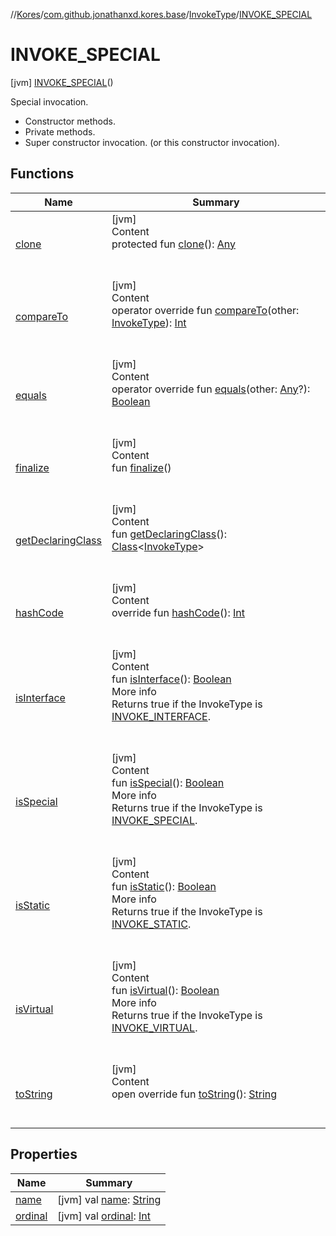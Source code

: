 //[Kores](../../../index.md)/[com.github.jonathanxd.kores.base](../../index.md)/[InvokeType](../index.md)/[INVOKE_SPECIAL](index.md)



# INVOKE_SPECIAL  
 [jvm] [INVOKE_SPECIAL](index.md)()  


Special invocation.

<ul><li>Constructor methods.</li><li>Private methods.</li><li>Super constructor invocation. (or this constructor invocation).</li></ul>   


## Functions  
  
|  Name|  Summary| 
|---|---|
| <a name="kotlin/Enum/clone/#/PointingToDeclaration/"></a>[clone](../../../com.github.jonathanxd.kores.util/-state/-r-e-q-u-i-r-e_-s-u-p-e-r/index.md#%5Bkotlin%2FEnum%2Fclone%2F%23%2FPointingToDeclaration%2F%5D%2FFunctions%2F-427383591)| <a name="kotlin/Enum/clone/#/PointingToDeclaration/"></a>[jvm]  <br>Content  <br>protected fun [clone](../../../com.github.jonathanxd.kores.util/-state/-r-e-q-u-i-r-e_-s-u-p-e-r/index.md#%5Bkotlin%2FEnum%2Fclone%2F%23%2FPointingToDeclaration%2F%5D%2FFunctions%2F-427383591)(): [Any](https://kotlinlang.org/api/latest/jvm/stdlib/kotlin/-any/index.html)  <br><br><br>
| <a name="kotlin/Enum/compareTo/#com.github.jonathanxd.kores.base.InvokeType/PointingToDeclaration/"></a>[compareTo](../-i-n-v-o-k-e_-i-n-t-e-r-f-a-c-e/index.md#%5Bkotlin%2FEnum%2FcompareTo%2F%23com.github.jonathanxd.kores.base.InvokeType%2FPointingToDeclaration%2F%5D%2FFunctions%2F-427383591)| <a name="kotlin/Enum/compareTo/#com.github.jonathanxd.kores.base.InvokeType/PointingToDeclaration/"></a>[jvm]  <br>Content  <br>operator override fun [compareTo](../-i-n-v-o-k-e_-i-n-t-e-r-f-a-c-e/index.md#%5Bkotlin%2FEnum%2FcompareTo%2F%23com.github.jonathanxd.kores.base.InvokeType%2FPointingToDeclaration%2F%5D%2FFunctions%2F-427383591)(other: [InvokeType](../index.md)): [Int](https://kotlinlang.org/api/latest/jvm/stdlib/kotlin/-int/index.html)  <br><br><br>
| <a name="kotlin/Enum/equals/#kotlin.Any?/PointingToDeclaration/"></a>[equals](../../../com.github.jonathanxd.kores.util/-state/-r-e-q-u-i-r-e_-s-u-p-e-r/index.md#%5Bkotlin%2FEnum%2Fequals%2F%23kotlin.Any%3F%2FPointingToDeclaration%2F%5D%2FFunctions%2F-427383591)| <a name="kotlin/Enum/equals/#kotlin.Any?/PointingToDeclaration/"></a>[jvm]  <br>Content  <br>operator override fun [equals](../../../com.github.jonathanxd.kores.util/-state/-r-e-q-u-i-r-e_-s-u-p-e-r/index.md#%5Bkotlin%2FEnum%2Fequals%2F%23kotlin.Any%3F%2FPointingToDeclaration%2F%5D%2FFunctions%2F-427383591)(other: [Any](https://kotlinlang.org/api/latest/jvm/stdlib/kotlin/-any/index.html)?): [Boolean](https://kotlinlang.org/api/latest/jvm/stdlib/kotlin/-boolean/index.html)  <br><br><br>
| <a name="kotlin/Enum/finalize/#/PointingToDeclaration/"></a>[finalize](../../../com.github.jonathanxd.kores.util/-state/-r-e-q-u-i-r-e_-s-u-p-e-r/index.md#%5Bkotlin%2FEnum%2Ffinalize%2F%23%2FPointingToDeclaration%2F%5D%2FFunctions%2F-427383591)| <a name="kotlin/Enum/finalize/#/PointingToDeclaration/"></a>[jvm]  <br>Content  <br>fun [finalize](../../../com.github.jonathanxd.kores.util/-state/-r-e-q-u-i-r-e_-s-u-p-e-r/index.md#%5Bkotlin%2FEnum%2Ffinalize%2F%23%2FPointingToDeclaration%2F%5D%2FFunctions%2F-427383591)()  <br><br><br>
| <a name="kotlin/Enum/getDeclaringClass/#/PointingToDeclaration/"></a>[getDeclaringClass](../../../com.github.jonathanxd.kores.util/-state/-r-e-q-u-i-r-e_-s-u-p-e-r/index.md#%5Bkotlin%2FEnum%2FgetDeclaringClass%2F%23%2FPointingToDeclaration%2F%5D%2FFunctions%2F-427383591)| <a name="kotlin/Enum/getDeclaringClass/#/PointingToDeclaration/"></a>[jvm]  <br>Content  <br>fun [getDeclaringClass](../../../com.github.jonathanxd.kores.util/-state/-r-e-q-u-i-r-e_-s-u-p-e-r/index.md#%5Bkotlin%2FEnum%2FgetDeclaringClass%2F%23%2FPointingToDeclaration%2F%5D%2FFunctions%2F-427383591)(): [Class](https://docs.oracle.com/javase/8/docs/api/java/lang/Class.html)<[InvokeType](../index.md)>  <br><br><br>
| <a name="kotlin/Enum/hashCode/#/PointingToDeclaration/"></a>[hashCode](../../../com.github.jonathanxd.kores.util/-state/-r-e-q-u-i-r-e_-s-u-p-e-r/index.md#%5Bkotlin%2FEnum%2FhashCode%2F%23%2FPointingToDeclaration%2F%5D%2FFunctions%2F-427383591)| <a name="kotlin/Enum/hashCode/#/PointingToDeclaration/"></a>[jvm]  <br>Content  <br>override fun [hashCode](../../../com.github.jonathanxd.kores.util/-state/-r-e-q-u-i-r-e_-s-u-p-e-r/index.md#%5Bkotlin%2FEnum%2FhashCode%2F%23%2FPointingToDeclaration%2F%5D%2FFunctions%2F-427383591)(): [Int](https://kotlinlang.org/api/latest/jvm/stdlib/kotlin/-int/index.html)  <br><br><br>
| <a name="com.github.jonathanxd.kores.base/InvokeType/isInterface/#/PointingToDeclaration/"></a>[isInterface](../is-interface.md)| <a name="com.github.jonathanxd.kores.base/InvokeType/isInterface/#/PointingToDeclaration/"></a>[jvm]  <br>Content  <br>fun [isInterface](../is-interface.md)(): [Boolean](https://kotlinlang.org/api/latest/jvm/stdlib/kotlin/-boolean/index.html)  <br>More info  <br>Returns true if the InvokeType is [INVOKE_INTERFACE](../-i-n-v-o-k-e_-i-n-t-e-r-f-a-c-e/index.md).  <br><br><br>
| <a name="com.github.jonathanxd.kores.base/InvokeType/isSpecial/#/PointingToDeclaration/"></a>[isSpecial](../is-special.md)| <a name="com.github.jonathanxd.kores.base/InvokeType/isSpecial/#/PointingToDeclaration/"></a>[jvm]  <br>Content  <br>fun [isSpecial](../is-special.md)(): [Boolean](https://kotlinlang.org/api/latest/jvm/stdlib/kotlin/-boolean/index.html)  <br>More info  <br>Returns true if the InvokeType is [INVOKE_SPECIAL](index.md).  <br><br><br>
| <a name="com.github.jonathanxd.kores.base/InvokeType/isStatic/#/PointingToDeclaration/"></a>[isStatic](../is-static.md)| <a name="com.github.jonathanxd.kores.base/InvokeType/isStatic/#/PointingToDeclaration/"></a>[jvm]  <br>Content  <br>fun [isStatic](../is-static.md)(): [Boolean](https://kotlinlang.org/api/latest/jvm/stdlib/kotlin/-boolean/index.html)  <br>More info  <br>Returns true if the InvokeType is [INVOKE_STATIC](../-i-n-v-o-k-e_-s-t-a-t-i-c/index.md).  <br><br><br>
| <a name="com.github.jonathanxd.kores.base/InvokeType/isVirtual/#/PointingToDeclaration/"></a>[isVirtual](../is-virtual.md)| <a name="com.github.jonathanxd.kores.base/InvokeType/isVirtual/#/PointingToDeclaration/"></a>[jvm]  <br>Content  <br>fun [isVirtual](../is-virtual.md)(): [Boolean](https://kotlinlang.org/api/latest/jvm/stdlib/kotlin/-boolean/index.html)  <br>More info  <br>Returns true if the InvokeType is [INVOKE_VIRTUAL](../-i-n-v-o-k-e_-v-i-r-t-u-a-l/index.md).  <br><br><br>
| <a name="kotlin/Enum/toString/#/PointingToDeclaration/"></a>[toString](../../../com.github.jonathanxd.kores.util/-state/-r-e-q-u-i-r-e_-s-u-p-e-r/index.md#%5Bkotlin%2FEnum%2FtoString%2F%23%2FPointingToDeclaration%2F%5D%2FFunctions%2F-427383591)| <a name="kotlin/Enum/toString/#/PointingToDeclaration/"></a>[jvm]  <br>Content  <br>open override fun [toString](../../../com.github.jonathanxd.kores.util/-state/-r-e-q-u-i-r-e_-s-u-p-e-r/index.md#%5Bkotlin%2FEnum%2FtoString%2F%23%2FPointingToDeclaration%2F%5D%2FFunctions%2F-427383591)(): [String](https://kotlinlang.org/api/latest/jvm/stdlib/kotlin/-string/index.html)  <br><br><br>


## Properties  
  
|  Name|  Summary| 
|---|---|
| <a name="com.github.jonathanxd.kores.base/InvokeType.INVOKE_SPECIAL/name/#/PointingToDeclaration/"></a>[name](name.md)| <a name="com.github.jonathanxd.kores.base/InvokeType.INVOKE_SPECIAL/name/#/PointingToDeclaration/"></a> [jvm] val [name](name.md): [String](https://kotlinlang.org/api/latest/jvm/stdlib/kotlin/-string/index.html)   <br>
| <a name="com.github.jonathanxd.kores.base/InvokeType.INVOKE_SPECIAL/ordinal/#/PointingToDeclaration/"></a>[ordinal](ordinal.md)| <a name="com.github.jonathanxd.kores.base/InvokeType.INVOKE_SPECIAL/ordinal/#/PointingToDeclaration/"></a> [jvm] val [ordinal](ordinal.md): [Int](https://kotlinlang.org/api/latest/jvm/stdlib/kotlin/-int/index.html)   <br>

